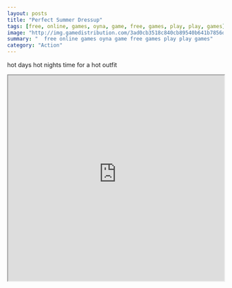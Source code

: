 ```yaml
---
layout: posts
title: "Perfect Summer Dressup"
tags: [free, online, games, oyna, game, free, games, play, play, games]
image: "http://img.gamedistribution.com/3ad0cb3518c840cb89540b641b7856d4.jpg"
summary: "  free online games oyna game free games play play games"
category: "Action"
---
```


hot days hot nights time for a hot outfit

<iframe width="100%" height="480px;" src="http://flash.gamedistribution.com?game=3ad0cb3518c840cb89540b641b7856d4"></iframe>